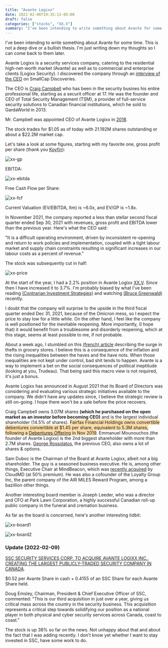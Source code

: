 ```yaml
---
title: "Avante Logixx"
date: 2022-02-06T19:35:13-05:00
draft: false
categories: ["stocks", "XX.V"]
summary: "I've been intending to write something about Avante for some time."
---
```


I've been intending to write something about Avante for some time. This is not a deep dive or a bullish thesis. I'm just writing down my thoughts so I can come back to them later.

Avante Logixx is a security services company, catering to the residential high-net-worth market (Avante) as well as to commercial and enterprise clients (Logixx Security). I discovered the company through an [interview of the CEO](https://www.youtube.com/watch?v=k7xdRKRbRAA) on SmallCap Discoveries.

The CEO is [Craig Campbell](https://www.logixxsecurity.com/team/craig-campbell) who has been in the security busines his entire professional life, starting as a securit officer at 17. He was the founder and CEO of Total Security Management (TSM), a provider of full-service security solutions to Canadian financial institutions, which he sold to GardaWorld in 2013.

Mr. Campbell was appointed CEO of Avante Logixx in [2018](https://www.globenewswire.com/news-release/2018/01/10/1286562/36577/en/Avante-Logixx-Announces-Appointment-of-Chief-Executive-Officer-and-Change-to-Board-of-Directors.html).

The stock trades for $1.05 as of today with 21.192M shares outstanding or about a $22.2M market cap.

Let's take a look at some figures, starting with my favorite one, gross profit per share (thank you [Koyfin](https://app.koyfin.com/)):

![xx-gp](/images/xx-gp.png)

EBITDA:

![xx-ebitda](/images/xx-ebitda.png)

Free Cash Flow per Share:

![xx-fcf](/images/xx-fcf.png)

Current Valuation (EV/EBITDA, ltm) is ~6.0x, and EV/GP is ~1.8x.

In November 2021, the company reported a less than stellar second fiscal quarter ended Sep 30, 2021 with revenues, gross profit and EBITDA lower than the previous year. Here's what the CEO said:

"It is a difficult operating environment, driven by inconsistent re-opening and return to work policies and implementation, coupled with a tight labour market and supply chain constraints resulting in significant increases in our labour costs as a percent of revenue."

The stock was subsequently cut in half:

![xx-price](/images/xx-price.png)

At the start of the year, I had a 2.2% position in Avante Logixx [XX.V](https://finance.yahoo.com/quote/XX.V). Since then I have increased it to 3.7%. I'm probably biased by what I've been reading [(Contrarian Investment Strategies)](/diary/contrarian-investment-strategies/) and watching [(Bruce Greenwald)](https://www.youtube.com/watch?v=w166d7hnMqA) recently.

I doubt that the company will surprise to the upside in the third fiscal quarter ended Dec 31, 2021, because of the Omicron mess, so I expect the price to stay low for a little while. On the other hand, I feel like the company is well positioned for the inevitable reopening. More importantly, (I hope that) it would benefit from a troublesome and disorderly reopening, which at this stage, seems at least possible to me, if not probable.

About a week ago, I stumbled on this [(french) article](https://www.lapresse.ca/affaires/2022-01-31/hausse-du-prix-des-aliments/de-plus-en-plus-de-vols-dans-les-epiceries.php) describing the surge in thefts in grocery stores. I believe this is a consequence of the inflation and the rising inequalities between the haves and the have nots. When those inequalities are not kept under control, bad shit tends to happen. Avante is a way to implement a bet on the social consequences of political ineptitude (looking at you, Trudeau). That being said this macro view is not required, it's just a bonus.

Avante Logixx has announced in August 2021 that its Board of Directors was considering and evaluating various strategic initiatives available to the company. We didn't have any updates since, I believe the strategic review is still on-going. I hope there won't be a sale before the price recovers.

Craig Campbell owns 3.07M shares **(which he purchased on the open market as an investor before becoming CEO)** and is the largest individual shareholder (14.5% of shares). <span style="background-color: #FEDDAA;">Fairfax Financial Holdings owns convertible debentures convertible at $1.45 per share, equivalent to 5.3M shares, following a [Debentures Offering](https://www.avantelogixx.com/Avante+Logixx+Announces+Closing+of+First+Tranche+of+Convertible+Debentures+Offering+with+Fairfax+Financial+Holdings+Limited) in Nov 2019</span>. Emmanuel Mounouchos (the founder of Avante Logixx) is the 2nd biggest shareholder with more than 2.7M shares. [George Rossolatos](https://www.linkedin.com/in/rossolatos/?originalSubdomain=ca), the previous CEO, also owns a lot of shares & options.

Sam Duboc is the Chairman of the Board at Avante Logixx, albeit not a big shareholder. The guy is a seasoned business executive. He is, among other things, Executive Chair at MindBeacon, which was [recently acquired](https://www.newswire.ca/news-releases/cloudmd-to-acquire-mindbeacon-one-of-north-america-s-leading-clinically-validated-icbt-solutions-892080004.html) by CloudMD (at 50% premium). He was also a cofounder of the Loyalty Group Inc, the parent company of the AIR MILES Reward Program, among a bazillion other things.

Another interesting board member is Joseph Leeder, who was a director and CFO at Park Lawn Corporation, a highly successful Canadian roll-up public company in the funeral and cremation business.

As far as the board is concerned, here's another interesting tidbit:

![xx-board1](/images/xx-board1.png)

![xx-board2](/images/xx-board2.png)

### Update (2022-02-09)

[SSC SECURITY SERVICES CORP. TO ACQUIRE AVANTE LOGIXX INC., CREATING THE LARGEST PUBLICLY-TRADED SECURITY COMPANY IN CANADA](https://www.avantelogixx.com/2022/02/09/ssc-security-services-corp-to-acquire-avante-logixx-inc-creating-the-largest-publicly-traded-security-company-in-canada/).

$0.52 per Avante Share in cash + 0.4155 of an SSC Share for each Avante Share held.

Doug Emsley, Chairman, President & Chief Executive Officer of SSC, commented: "This is our third acquisition in just over a year, giving us critical mass across the country in the security business. This acquisition represents a critical step towards solidifying our position as a national player in both physical and cyber security services across Canada, coast to coast."

The stock is up 38% so far on the news. Not unhappy about that and about the fact that I was adding recently. I don't know yet whether I want to stay invested in SSC, have some work to do.















